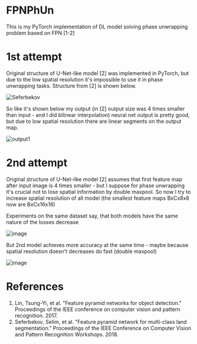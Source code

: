 # FPNPhUn
This is my PyTorch implementation of DL model solving phase unwrapping problem based on FPN [1-2]

# 1st attempt

Original structure of U-Net-like model [2] was implemented in PyTorch, but due to the low spatial resolution it's impossible to use it in phase unwrapping tasks.
Structure from [2] is shown below.

![Seferbekov](https://user-images.githubusercontent.com/73649419/116997820-94417600-acdd-11eb-97f7-a376d0444b3a.jpg)


So like it's shown below my output (in [2] output size was 4 times smaller than input - and I did bilinear interpolation) neural net output is pretty good, but due to low spatial resolution there are linear segments on the output map. 

![output1](https://user-images.githubusercontent.com/73649419/117002845-60b61a00-ace4-11eb-8ad2-c72b4c55ae72.jpg)

# 2nd attempt

Original structure of U-Net-like model [2] assumes that first feature map after input image is 4 times smaller - but I suppose for phase unwrapping it's crucial not to lose spatial information by double maxpool. 
So now I try to increase spatial resolution of all model (the smallest feature maps BxCx8x8 now are BxCx16x16)

Experiments on the same dataset say, that both models have the same nature of the losses decrease

![image](https://user-images.githubusercontent.com/73649419/117009011-97dbf980-aceb-11eb-9618-502f9c4d646b.png)


But 2nd model achieves more accuracy at the same time - maybe because spatial resolution doesn't decreases do fast (double maxpool)

![image](https://user-images.githubusercontent.com/73649419/117009754-61eb4500-acec-11eb-839b-4d573c747c75.png)


# References
1. Lin, Tsung-Yi, et al. "Feature pyramid networks for object detection." Proceedings of the IEEE conference on computer vision and pattern recognition. 2017.
2. Seferbekov, Selim, et al. "Feature pyramid network for multi-class land segmentation." Proceedings of the IEEE Conference on Computer Vision and Pattern Recognition Workshops. 2018.

